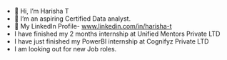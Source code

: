 - 👋 Hi, I’m Harisha T
- 👀 I’m an aspiring Certified Data analyst.
- 🌱 My LinkedIn Profile- www.linkedin.com/in/harisha-t
-    I have finished my 2 months internship at Unified Mentors Private LTD
-    I have just finished my PowerBI internship at Cognifyz Private LTD
-    I am looking out for new Job roles.



<!---
Harishatummala/Harishatummala is a ✨ special ✨ repository because its `README.md` (this file) appears on your GitHub profile.
You can click the Preview link to take a look at your changes.
--->
